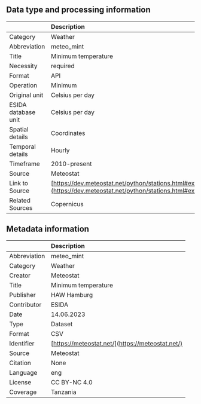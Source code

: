 ## Data type and processing information 

|                     | Description                                                                                                      |
|:--------------------|:-----------------------------------------------------------------------------------------------------------------|
| Category            | Weather                                                                                                          |
| Abbreviation        | meteo_mint                                                                                                       |
| Title               | Minimum temperature                                                                                              |
| Necessity           | required                                                                                                         |
| Format              | API                                                                                                              |
| Operation           | Minimum                                                                                                          |
| Original unit       | Celsius per day                                                                                                  |
| ESIDA database unit | Celsius per day                                                                                                  |
| Spatial details     | Coordinates                                                                                                      |
| Temporal details    | Hourly                                                                                                           |
| Timeframe           | 2010-present                                                                                                     |
| Source              | Meteostat                                                                                                        |
| Link to Source      | [https://dev.meteostat.net/python/stations.html#example](https://dev.meteostat.net/python/stations.html#example) |
| Related Sources     | Copernicus                                                                                                       |

## Metadata information 

|              | Description                                      |
|:-------------|:-------------------------------------------------|
| Abbreviation | meteo_mint                                       |
| Category     | Weather                                          |
| Creator      | Meteostat                                        |
| Title        | Minimum temperature                              |
| Publisher    | HAW Hamburg                                      |
| Contributor  | ESIDA                                            |
| Date         | 14.06.2023                                       |
| Type         | Dataset                                          |
| Format       | CSV                                              |
| Identifier   | [https://meteostat.net/](https://meteostat.net/) |
| Source       | Meteostat                                        |
| Citation     | None                                             |
| Language     | eng                                              |
| License      | CC BY-NC 4.0                                     |
| Coverage     | Tanzania                                         |